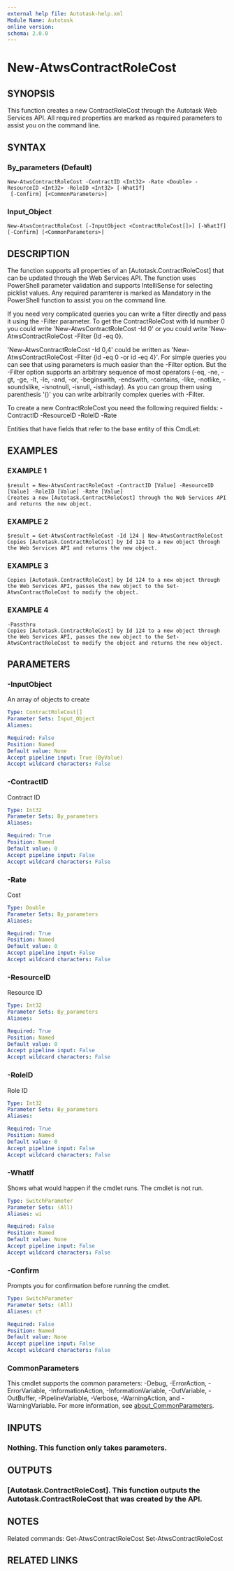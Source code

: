 ```yaml
---
external help file: Autotask-help.xml
Module Name: Autotask
online version:
schema: 2.0.0
---
```


# New-AtwsContractRoleCost

## SYNOPSIS
This function creates a new ContractRoleCost through the Autotask Web Services API.
All required properties are marked as required parameters to assist you on the command line.

## SYNTAX

### By_parameters (Default)
```
New-AtwsContractRoleCost -ContractID <Int32> -Rate <Double> -ResourceID <Int32> -RoleID <Int32> [-WhatIf]
 [-Confirm] [<CommonParameters>]
```

### Input_Object
```
New-AtwsContractRoleCost [-InputObject <ContractRoleCost[]>] [-WhatIf] [-Confirm] [<CommonParameters>]
```

## DESCRIPTION
The function supports all properties of an \[Autotask.ContractRoleCost\] that can be updated through the Web Services API.
The function uses PowerShell parameter validation  and supports IntelliSense for selecting picklist values.
Any required paramterer is marked as Mandatory in the PowerShell function to assist you on the command line.

If you need very complicated queries you can write a filter directly and pass it using the -Filter parameter.
To get the ContractRoleCost with Id number 0 you could write 'New-AtwsContractRoleCost -Id 0' or you could write 'New-AtwsContractRoleCost -Filter {Id -eq 0}.

'New-AtwsContractRoleCost -Id 0,4' could be written as 'New-AtwsContractRoleCost -Filter {id -eq 0 -or id -eq 4}'.
For simple queries you can see that using parameters is much easier than the -Filter option.
But the -Filter option supports an arbitrary sequence of most operators (-eq, -ne, -gt, -ge, -lt, -le, -and, -or, -beginswith, -endswith, -contains, -like, -notlike, -soundslike, -isnotnull, -isnull, -isthisday).
As you can group them using parenthesis '()' you can write arbitrarily complex queries with -Filter. 

To create a new ContractRoleCost you need the following required fields:
 -ContractID
 -ResourceID
 -RoleID
 -Rate

Entities that have fields that refer to the base entity of this CmdLet:

## EXAMPLES

### EXAMPLE 1
```
$result = New-AtwsContractRoleCost -ContractID [Value] -ResourceID [Value] -RoleID [Value] -Rate [Value]
Creates a new [Autotask.ContractRoleCost] through the Web Services API and returns the new object.
```

### EXAMPLE 2
```
$result = Get-AtwsContractRoleCost -Id 124 | New-AtwsContractRoleCost 
Copies [Autotask.ContractRoleCost] by Id 124 to a new object through the Web Services API and returns the new object.
```

### EXAMPLE 3
```
Copies [Autotask.ContractRoleCost] by Id 124 to a new object through the Web Services API, passes the new object to the Set-AtwsContractRoleCost to modify the object.
```

### EXAMPLE 4
```
-Passthru
Copies [Autotask.ContractRoleCost] by Id 124 to a new object through the Web Services API, passes the new object to the Set-AtwsContractRoleCost to modify the object and returns the new object.
```

## PARAMETERS

### -InputObject
An array of objects to create

```yaml
Type: ContractRoleCost[]
Parameter Sets: Input_Object
Aliases:

Required: False
Position: Named
Default value: None
Accept pipeline input: True (ByValue)
Accept wildcard characters: False
```

### -ContractID
Contract ID

```yaml
Type: Int32
Parameter Sets: By_parameters
Aliases:

Required: True
Position: Named
Default value: 0
Accept pipeline input: False
Accept wildcard characters: False
```

### -Rate
Cost

```yaml
Type: Double
Parameter Sets: By_parameters
Aliases:

Required: True
Position: Named
Default value: 0
Accept pipeline input: False
Accept wildcard characters: False
```

### -ResourceID
Resource ID

```yaml
Type: Int32
Parameter Sets: By_parameters
Aliases:

Required: True
Position: Named
Default value: 0
Accept pipeline input: False
Accept wildcard characters: False
```

### -RoleID
Role ID

```yaml
Type: Int32
Parameter Sets: By_parameters
Aliases:

Required: True
Position: Named
Default value: 0
Accept pipeline input: False
Accept wildcard characters: False
```

### -WhatIf
Shows what would happen if the cmdlet runs.
The cmdlet is not run.

```yaml
Type: SwitchParameter
Parameter Sets: (All)
Aliases: wi

Required: False
Position: Named
Default value: None
Accept pipeline input: False
Accept wildcard characters: False
```

### -Confirm
Prompts you for confirmation before running the cmdlet.

```yaml
Type: SwitchParameter
Parameter Sets: (All)
Aliases: cf

Required: False
Position: Named
Default value: None
Accept pipeline input: False
Accept wildcard characters: False
```

### CommonParameters
This cmdlet supports the common parameters: -Debug, -ErrorAction, -ErrorVariable, -InformationAction, -InformationVariable, -OutVariable, -OutBuffer, -PipelineVariable, -Verbose, -WarningAction, and -WarningVariable. For more information, see [about_CommonParameters](http://go.microsoft.com/fwlink/?LinkID=113216).

## INPUTS

### Nothing. This function only takes parameters.
## OUTPUTS

### [Autotask.ContractRoleCost]. This function outputs the Autotask.ContractRoleCost that was created by the API.
## NOTES
Related commands:
Get-AtwsContractRoleCost
 Set-AtwsContractRoleCost

## RELATED LINKS
